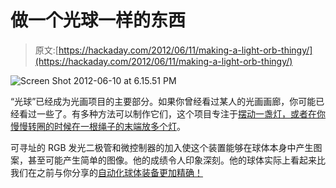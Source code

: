 # 做一个光球一样的东西

> 原文:[https://hackaday.com/2012/06/11/making-a-light-orb-thingy/](https://hackaday.com/2012/06/11/making-a-light-orb-thingy/)

![](../Images/60e566453c5836646039a5a44129f1c5.png "Screen Shot 2012-06-10 at 6.15.51 PM")

“光球”已经成为光画项目的主要部分。如果你曾经看过某人的光画画廊，你可能已经看过一些了。有多种方法可以制作它们，这个项目专注于[摆动一盏灯，或者在你慢慢转圈的时候在一根绳子的末端放多个灯](http://www.flickr.com/photos/txross/7355905098)。

可寻址的 RGB 发光二极管和微控制器的加入使这个装置能够在球体本身中产生图案，甚至可能产生简单的图像。他的成绩令人印象深刻。他的球体实际上看起来比我们在之前与你分享的[自动化球体装备更加精确！](http://hackaday.com/2012/05/01/build-a-rig-to-make-orbs-in-your-light-paintings/)